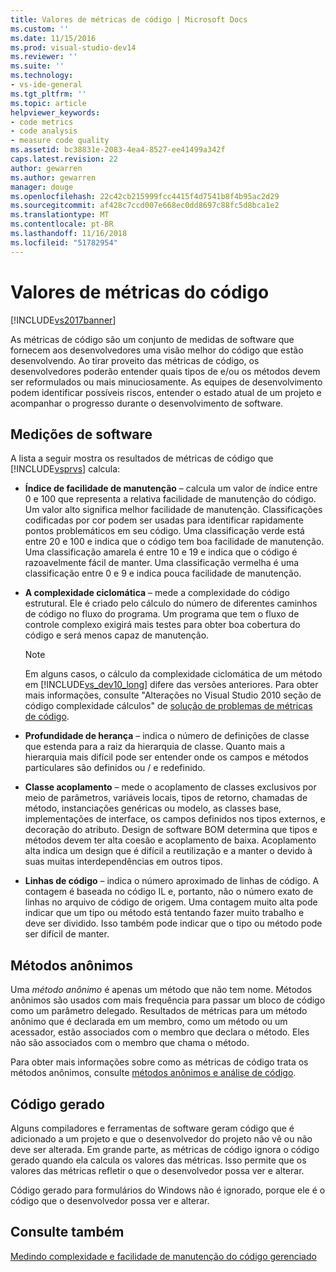 ```yaml
---
title: Valores de métricas de código | Microsoft Docs
ms.custom: ''
ms.date: 11/15/2016
ms.prod: visual-studio-dev14
ms.reviewer: ''
ms.suite: ''
ms.technology:
- vs-ide-general
ms.tgt_pltfrm: ''
ms.topic: article
helpviewer_keywords:
- code metrics
- code analysis
- measure code quality
ms.assetid: bc38831e-2083-4ea4-8527-ee41499a342f
caps.latest.revision: 22
author: gewarren
ms.author: gewarren
manager: douge
ms.openlocfilehash: 22c42cb215999fcc4415f4d7541b8f4b95ac2d29
ms.sourcegitcommit: af428c7ccd007e668ec0dd8697c88fc5d8bca1e2
ms.translationtype: MT
ms.contentlocale: pt-BR
ms.lasthandoff: 11/16/2018
ms.locfileid: "51782954"
---
```

# <a name="code-metrics-values"></a>Valores de métricas do código
[!INCLUDE[vs2017banner](../includes/vs2017banner.md)]

As métricas de código são um conjunto de medidas de software que fornecem aos desenvolvedores uma visão melhor do código que estão desenvolvendo. Ao tirar proveito das métricas de código, os desenvolvedores poderão entender quais tipos de e/ou os métodos devem ser reformulados ou mais minuciosamente. As equipes de desenvolvimento podem identificar possíveis riscos, entender o estado atual de um projeto e acompanhar o progresso durante o desenvolvimento de software.  
  
## <a name="software-measurements"></a>Medições de software  
 A lista a seguir mostra os resultados de métricas de código que [!INCLUDE[vsprvs](../includes/vsprvs-md.md)] calcula:  
  
-   **Índice de facilidade de manutenção** – calcula um valor de índice entre 0 e 100 que representa a relativa facilidade de manutenção do código. Um valor alto significa melhor facilidade de manutenção. Classificações codificadas por cor podem ser usadas para identificar rapidamente pontos problemáticos em seu código. Uma classificação verde está entre 20 e 100 e indica que o código tem boa facilidade de manutenção. Uma classificação amarela é entre 10 e 19 e indica que o código é razoavelmente fácil de manter. Uma classificação vermelha é uma classificação entre 0 e 9 e indica pouca facilidade de manutenção.  
  
-   **A complexidade ciclomática** – mede a complexidade do código estrutural. Ele é criado pelo cálculo do número de diferentes caminhos de código no fluxo do programa. Um programa que tem o fluxo de controle complexo exigirá mais testes para obter boa cobertura do código e será menos capaz de manutenção.  
  
    > [!NOTE]
    >  Em alguns casos, o cálculo da complexidade ciclomática de um método em [!INCLUDE[vs_dev10_long](../includes/vs-dev10-long-md.md)] difere das versões anteriores. Para obter mais informações, consulte "Alterações no Visual Studio 2010 seção de código complexidade cálculos" de [solução de problemas de métricas de código](../code-quality/troubleshooting-code-metrics-issues.md).  
  
-   **Profundidade de herança** – indica o número de definições de classe que estenda para a raiz da hierarquia de classe. Quanto mais a hierarquia mais difícil pode ser entender onde os campos e métodos particulares são definidos ou / e redefinido.  
  
-   **Classe acoplamento** – mede o acoplamento de classes exclusivos por meio de parâmetros, variáveis locais, tipos de retorno, chamadas de método, instanciações genéricas ou modelo, as classes base, implementações de interface, os campos definidos nos tipos externos, e decoração do atributo. Design de software BOM determina que tipos e métodos devem ter alta coesão e acoplamento de baixa. Acoplamento alta indica um design que é difícil a reutilização e a manter o devido à suas muitas interdependências em outros tipos.  
  
-   **Linhas de código** – indica o número aproximado de linhas de código. A contagem é baseada no código IL e, portanto, não o número exato de linhas no arquivo de código de origem. Uma contagem muito alta pode indicar que um tipo ou método está tentando fazer muito trabalho e deve ser dividido. Isso também pode indicar que o tipo ou método pode ser difícil de manter.  
  
## <a name="anonymous-methods"></a>Métodos anônimos  
 Uma *método anônimo* é apenas um método que não tem nome. Métodos anônimos são usados com mais frequência para passar um bloco de código como um parâmetro delegado. Resultados de métricas para um método anônimo que é declarada em um membro, como um método ou um acessador, estão associados com o membro que declara o método. Eles não são associados com o membro que chama o método.  
  
 Para obter mais informações sobre como as métricas de código trata os métodos anônimos, consulte [métodos anônimos e análise de código](../code-quality/anonymous-methods-and-code-analysis.md).  
  
## <a name="generated-code"></a>Código gerado  
 Alguns compiladores e ferramentas de software geram código que é adicionado a um projeto e que o desenvolvedor do projeto não vê ou não deve ser alterada. Em grande parte, as métricas de código ignora o código gerado quando ela calcula os valores das métricas. Isso permite que os valores das métricas refletir o que o desenvolvedor possa ver e alterar.  
  
 Código gerado para formulários do Windows não é ignorado, porque ele é o código que o desenvolvedor possa ver e alterar.  
  
## <a name="see-also"></a>Consulte também  
 [Medindo complexidade e facilidade de manutenção do código gerenciado](../code-quality/measuring-complexity-and-maintainability-of-managed-code.md)



